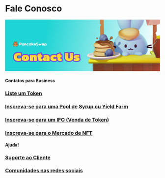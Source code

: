 # Fale Conosco

![](../.gitbook/assets/contact-us-header.png)

#### Contatos para Business

### [Liste um Token](broken-reference)

### [Inscreva-se para uma Pool de Syrup ou Yield Farm](broken-reference)

### [Inscreva-se para um IFO (Venda de Token)](broken-reference)

### [Inscreva-se para o Mercado de NFT](broken-reference)

####

#### Ajuda!

### [Suporte ao Cliente](customer-support.md#there-is-no-customer-support-for-pancakeswap)

### [Comunidades nas redes sociais](telegram.md)

